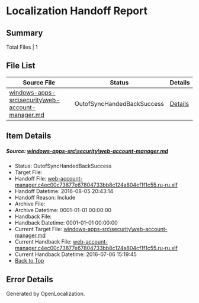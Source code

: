 # <a name='report-top'></a> Localization Handoff Report

## Summary
 Total Files | 1

## File List
 Source File | Status | Details 
 ----------- | ------ | ------- 
 [windows-apps-src\security\web-account-manager.md](https://github.com/Microsoft/windows-apps/blob/f3cdb187ec4056d4c7db6acde471b0bc91c78390/windows-apps-src/security/web-account-manager.md) | OutofSyncHandedBackSuccess | [Details](#093ca8906853121bbf33a729c523717d26cb7b0d5130)

## Item Details
##### <a name='093ca8906853121bbf33a729c523717d26cb7b0d5130'></a> Source: [windows-apps-src\security\web-account-manager.md](https://github.com/Microsoft/windows-apps/blob/f3cdb187ec4056d4c7db6acde471b0bc91c78390/windows-apps-src/security/web-account-manager.md)
* Status: OutofSyncHandedBackSuccess
* Target File: 
* Handoff File: [web-account-manager.c4ec00c73877e67804733bb8c124a804cf1f1c55.ru-ru.xlf](https://github.com/Microsoft/WDG.handoff/blob/8eb851d61270b164cb7780a37482511681f6d205/ol-handoff/Microsoft/windows-apps.ru-ru/master/web-account-manager.c4ec00c73877e67804733bb8c124a804cf1f1c55.ru-ru.xlf)
* Handoff Datetime: 2016-08-05 20:43:14
* Handoff Reason: Include
* Archive File: 
* Archive Datetime: 0001-01-01 00:00:00
* Handback File: 
* Handback Datetime: 0001-01-01 00:00:00
* Current Target File: [windows-apps-src\security\web-account-manager.md](https://github.com/Microsoft/windows-apps.ru-ru/blob/93f7daed53c2f646ab9c83858aa28237022d818d/windows-apps-src/security/web-account-manager.md)
* Current Handback File: [web-account-manager.c4ec00c73877e67804733bb8c124a804cf1f1c55.ru-ru.xlf](https://github.com/Microsoft/WDG.handback/blob/d3d0e23c0b6ca1c844ba3c34aead5291de8d3362/ol-handback/Microsoft/windows-apps.ru-ru/master/web-account-manager.c4ec00c73877e67804733bb8c124a804cf1f1c55.ru-ru.xlf)
* Current Handback Datetime: 2016-07-06 15:19:45
* [Back to Top](#report-top)


## Error Details

Generated by OpenLocalization.
